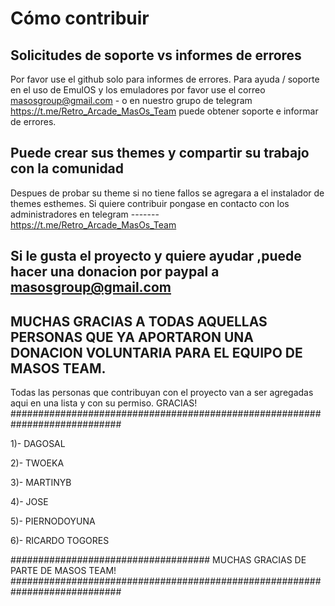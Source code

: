 # Cómo contribuir

## Solicitudes de soporte vs informes de errores

Por favor use el github solo para informes de errores. Para ayuda / soporte en el uso de EmulOS y los emuladores
 por favor use el correo masosgroup@gmail.com - o en nuestro grupo de telegram https://t.me/Retro_Arcade_MasOs_Team puede obtener soporte
 e informar de errores.


## Puede crear sus themes y compartir su trabajo con la comunidad
Despues de probar su theme si no tiene fallos se agregara a el instalador de themes esthemes.
Si quiere contribuir pongase en contacto con los administradores en telegram ------- https://t.me/Retro_Arcade_MasOs_Team



## Si le gusta el proyecto y quiere ayudar ,puede hacer una donacion por paypal a masosgroup@gmail.com



## MUCHAS GRACIAS A TODAS AQUELLAS PERSONAS QUE YA APORTARON UNA DONACION VOLUNTARIA PARA EL EQUIPO DE MASOS TEAM.
Todas las personas que contribuyan con el proyecto van a ser agregadas aqui en una lista y con su permiso. GRACIAS!
############################################################################

1)- DAGOSAL

2)- TWOEKA

3)- MARTINYB

4)- JOSE

5)-	PIERNODOYUNA

6)- RICARDO TOGORES

#################################### MUCHAS GRACIAS DE PARTE DE MASOS TEAM!
############################################################################
